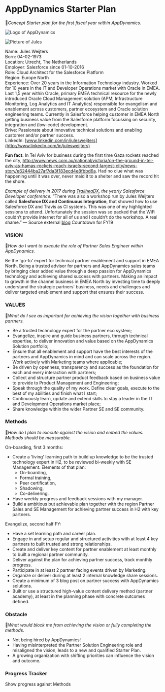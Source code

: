 
# AppDynamics Starter Plan

📍*Concept Starter plan for the first fiscal year within AppDynamics.*

![Logo of AppDynamics](https://www.appdynamics.com/media/uploaded-images/1519762496/.thumbnails/appd-logo-340x0_q100.png)

![Picture of Jules](https://www.appdynamics.com/media/uploaded-images/1519762496/.thumbnails/appd-logo-340x0_q100.png)


Name: Jules Weijters<br/>
Born: 04-02-1973<br/>
Location: Utrecht, The Netherlands<br/>
Employer: Salesforce since 01-10-2016<br/>
Role: Cloud Architect for the Salesforce Platform<br/>
Region: Europe North<br/>
Experience: Over 20 years in the Information Technology industry. Worked for 10 years in the IT and Developer Operations market with Oracle in EMEA. Last 1,5 year within Oracle, primary EMEA technical resource for the newly introduced Oracle Cloud Management solution (APM, Infrastructure Monitoring, Log Analytics and IT Analytics) responsible for evangelism and enablement across customers, partner ecosystem and Oracle solution engineering teams.
Currently in Salesforce helping customer in EMEA North getting business value from the Salesforce platform focussing on security, integration and (low-code) development.<br/>
Drive: Passionate about innovative technical solutions and enabling customer and/or partner success.<br/>
LinkedIn: [www.linkedin.com/in/julesweijters](http://www.linkedin.com/in/julesweijters)

**Fun fact:** In Tel Aviv for business during the first time Gaza rockets reached the city, http://www.news.com.au/national/victoria/on-the-ground-in-tel-aviv-as-hamas-rockets-reach-israels-second-largest-city/news-story/e62444ba27af7da3f183ecd4e8fbbd6a. Had no clue what was happening until it was over, never maid it to a shelter and saw the record hit the shore.<br/>

*Example of delivery in 2017 during [TrailheaDX](https://developer.salesforce.com/trailheadx), the yearly Salesforce Developer conference:*
”There was also a workshop run by Jules Weijters called **Salesforce DX and Continuous Integration**, that showed how to use Salesforce DX and Travis as CI systems. This was one of my highlighted sessions to attend. Unfortunately the session was so packed that the WiFi couldn’t provide internet for all of us and I couldn’t do the workshop. A real shame.” — Source external [blog](https://labs.ebury.rocks/2017/07/12/trailheadx-2017-highlights/)
Countdown for FY19

### VISION

📍*How do I want to execute the role of  Partner Sales Engineer within AppDynamics.*

Be the 'go-to' expert for technical partner enablement and support in EMEA North. Being a trusted advisor for partners and AppDynamics sales teams by bringing clear added value through a deep passion for AppDynamics technology and achieving shared success with partners. 
Making an impact to growth in the channel business in EMEA North by investing time to deeply understand the strategic partners' business, needs and challenges and deliver targeted enablement and support that ensures their success.

### VALUES

📍*What do I see as important for achieving the vision together with business partners.*

* Be a trusted technology expert for the partner eco system;
* Evangelize, inspire and guide business partners, through technical expertise, to deliver innovation and value based on the AppDynamics Solution portfolio;
* Ensure that all enablement and support have the best interests of the partners and AppDynamics in mind and can scale across the region. Work actively with Marketing teams where applicable;
* Be driven by openness, transparency and success as the foundation for each and every interaction with partners;
* Collect and structure partner product feedback based on business value to provide to Product Management and Engineering; 
* Speak through the quality of my work. Define clear goals, execute to the best of my abilities and finish what I start;
* Continuously learn, update and extend skills to stay a leader in the IT and Development Operations market place;
* Share knowledge within the wider Partner SE and SE community.

### Methods

📍*How do I plan to execute against the vision and embed the values. Methods should be measurable.*

On-boarding, first 3 months:

* Create a 'living' learning path to build up knowledge to be the trusted technology expert in H2, to be reviewed bi-weekly with SE Management. Elements of that plan:
    * On-boarding,
    * Formal training,
    * Peer certification,
    * Shadowing,
    * Co-delivering.
* Have weekly progress and feedback sessions with my manager.
* Build a ambitious but achievable plan together with the region Partner Sales and SE Management for achieving partner success in H2 with key partners.

Evangelize, second half FY:

* Have a set learning path and career plan.
* Engage in and setup regular and structured activities with at least 4 key partners to built trusted and strong relationships.
* Create and deliver key content for partner enablement at least monthly to built a regional partner community.
* Deliver against the plan for achieving partner success, track monthly progress.
* Participate in at least 2 partner facing events driven by Marketing.
* Organize or deliver during at least 2 internal knowledge share sessions.
* Create a minimum of 3 blog post on partner success with AppDynamics solutions.
* Built or use a structured high-value content delivery method (partner academy), at least in the planning phase with concrete outcomes defined.

### Obstacle

📍*What would block me from achieving the vision or fully completing the methods.*

* Not being hired by AppDynamics!
* Having misinterpreted the Partner Solution Engineering role and misaligned the vision, leads to a new and qualified Starter Plan.
* A growing organization with shifting priorities can influence the vision and outcome.

### Progress Tracker

Show progress against Methods
### 

